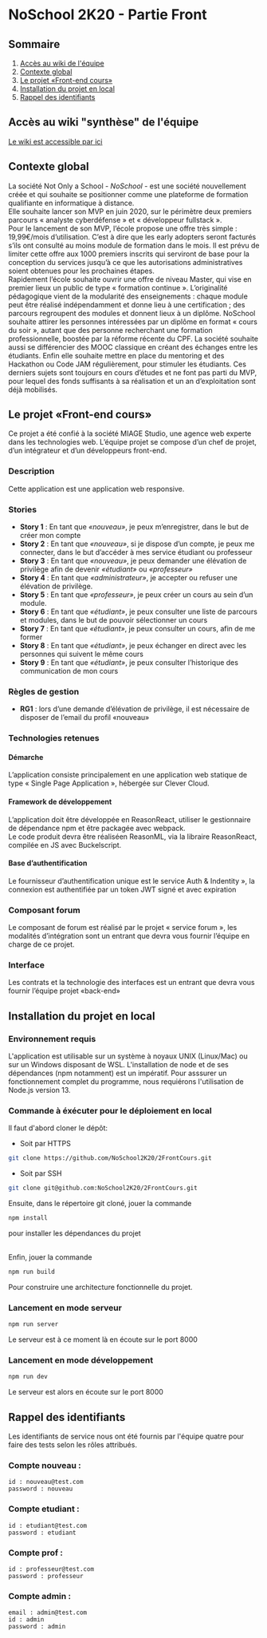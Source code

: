# NoSchool 2K20 - Partie Front

## Sommaire
1. [Accès au wiki de l'équipe](#wiki)
2. [Contexte global](#context)
3. [Le projet «Front-end cours»](#project)
4. [Installation du projet en local](#installation)
5. [Rappel des identifiants](#identifiants)

## <a id="wiki"></a>Accès au wiki "synthèse" de l'équipe
[Le wiki est accessible par ici](https://github.com/NoSchool2K20/2FrontCours/wiki)


## <a id="context"></a>Contexte global
La société Not Only a School - _NoSchool_ - est une société nouvellement créée et qui souhaite se positionner comme une plateforme de formation qualifiante en informatique à distance. <br/>
Elle souhaite lancer son MVP en juin 2020, sur le périmètre deux premiers parcours « analyste cyberdéfense »
et « développeur fullstack ». <br/>
Pour le lancement de son MVP, l’école propose une offre très simple : 19,99€/mois d’utilisation. C’est à dire que les early adopters seront facturés s’ils ont consulté au moins module de formation dans le mois. Il est prévu de limiter cette offre aux 1000 premiers inscrits qui serviront de base pour la conception du services jusqu’à ce que les autorisations administratives soient obtenues pour les prochaines étapes.<br/>
Rapidement l’école souhaite ouvrir une offre de niveau Master, qui vise en premier lieux un public de type « formation continue ». L’originalité pédagogique vient de la modularité des enseignements : chaque module peut être réalisé indépendamment et donne lieu à une certification ; des parcours regroupent des modules et donnent lieux à un diplôme. NoSchool souhaite attirer les personnes intéressées par un diplôme en format « cours du soir », autant que des personne recherchant une formation professionnelle, boostée par la réforme récente du CPF. La société souhaite aussi se différencier des MOOC classique en créant des échanges entre les étudiants. Enfin elle souhaite mettre en place du mentoring et des Hackathon ou Code JAM régulièrement, pour stimuler les étudiants. Ces derniers sujets sont toujours en cours d’études et ne font pas parti du MVP, pour lequel des fonds suffisants à sa réalisation et un an d’exploitation sont déjà mobilisés.

## <a id="project"></a> Le projet «Front-end cours»
Ce projet a été confié à la société MIAGE Studio, une agence web experte dans les technologies web. L’équipe projet se compose d’un chef de projet, d’un intégrateur et d’un développeurs front-end.

### Description
Cette application est une application web responsive.

### Stories
- **Story 1** : En tant que _«nouveau»_, je peux m’enregistrer, dans le but de créer mon compte
- **Story 2** : En tant que _«nouveau»_, si je dispose d’un compte, je peux me connecter, dans le but d’accéder à mes service étudiant ou professeur
- **Story 3** : En tant que _«nouveau»_, je peux demander une élévation de privilège afin de devenir _«étudiant»_ ou _«professeur»_
- **Story 4** : En tant que _«administrateur»_, je accepter ou refuser une élévation de privilège.
- **Story 5** : En tant que _«professeur»_, je peux créer un cours au sein d’un module.
- **Story 6** : En tant que _«étudiant»_, je peux consulter une liste de parcours et modules, dans le but de pouvoir sélectionner un cours
- **Story 7** : En tant que _«étudiant»_, je peux consulter un cours, afin de me former
- **Story 8** : En tant que _«étudiant»_, je peux échanger en direct avec les personnes qui suivent le même cours
- **Story 9** : En tant que _«étudiant»_, je peux consulter l’historique des communication de mon cours

### Règles de gestion
- **RG1** : lors d’une demande d’élévation de privilège, il est nécessaire de disposer de l’email du profil «nouveau»

### Technologies retenues
#### Démarche
L’application consiste principalement en une application web statique de type « Single Page Application », hébergée sur Clever Cloud.

#### Framework de développement
L’application doit être développée en ReasonReact, utiliser le gestionnaire de dépendance npm et être packagée avec webpack.<br/>
Le code produit devra être réaliséen ReasonML, via la libraire ReasonReact, compilée en JS avec Buckelscript.

#### Base d’authentification
Le fournisseur d’authentification unique est le service Auth & Indentity », la connexion est authentifiée par un token JWT signé et avec expiration

### Composant forum
Le composant de forum est réalisé par le projet « service forum », les modalités d’intégration sont un entrant que devra vous fournir l’équipe en charge de ce projet.

### Interface
Les contrats et la technologie des interfaces est un entrant que devra vous fournir l’équipe projet «back-end»

## <a id="installation"></a>Installation du projet en local
### Environnement requis
L'application est utilisable sur un système à noyaux UNIX (Linux/Mac) ou sur un Windows disposant de WSL. L'installation de node et de ses dépendances (npm notamment) est un impératif. Pour asssurer un fonctionnement complet du programme, nous requiérons l'utilisation de Node.js version 13.

### Commande à éxécuter pour le déploiement en local
Il faut d'abord cloner le dépôt:
  - Soit par HTTPS
```bash
git clone https://github.com/NoSchool2K20/2FrontCours.git
```
  - Soit par SSH
```bash
git clone git@github.com:NoSchool2K20/2FrontCours.git
```

Ensuite, dans le répertoire git cloné, jouer la commande
```bash
npm install
```
pour installer les dépendances du projet

<br/>Enfin, jouer la commande
```bash
npm run build
```
Pour construire une architecture fonctionnelle du projet.

### Lancement en mode serveur
```bash
npm run server
```
Le serveur est à ce moment là en écoute sur le port 8000
### Lancement en mode développement
```bash
npm run dev
```
Le serveur est alors en écoute sur le port 8000

## Rappel des identifiants
Les identifiants de service nous ont été fournis par l'équipe quatre pour faire des tests selon les rôles attribués.
### Compte nouveau :
```
id : nouveau@test.com
password : nouveau
```

### Compte etudiant :
```
id : etudiant@test.com
password : etudiant
```

### Compte prof :
```
id : professeur@test.com
password : professeur
```

### Compte admin :
```
email : admin@test.com
id : admin
password : admin
```

